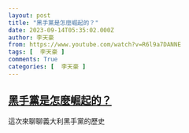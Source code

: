 ```yaml
---
layout: post
title: "黑手黨是怎麼崛起的？"
date: 2023-09-14T05:35:02.000Z
author: 李天豪
from: https://www.youtube.com/watch?v=R6l9a7DANNE
tags: [  李天豪 ]
comments: True
categories: [  李天豪 ]
---
```

<!--1694669702000-->
[黑手黨是怎麼崛起的？](https://www.youtube.com/watch?v=R6l9a7DANNE)
------

<div>
這次來聊聊義大利黑手黨的歷史
</div>
